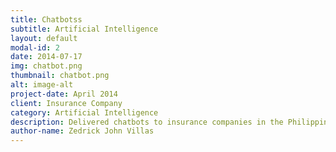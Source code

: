 ```yaml
---
title: Chatbotss
subtitle: Artificial Intelligence
layout: default
modal-id: 2
date: 2014-07-17
img: chatbot.png
thumbnail: chatbot.png
alt: image-alt
project-date: April 2014
client: Insurance Company
category: Artificial Intelligence
description: Delivered chatbots to insurance companies in the Philippines and Hongkong. The bots were used to chat with customers about their policies and investments, and they even give wellness tips to relieve stress of the customers. The bot supports Chinese and English language and continuously learns through its interaction with customers everyday.
author-name: Zedrick John Villas
---
```

